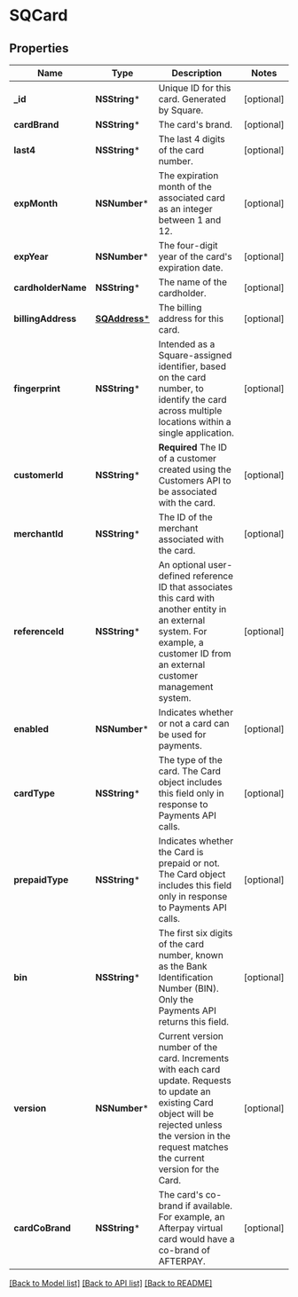 # SQCard

## Properties
Name | Type | Description | Notes
------------ | ------------- | ------------- | -------------
**_id** | **NSString*** | Unique ID for this card. Generated by Square. | [optional] 
**cardBrand** | **NSString*** | The card&#39;s brand. | [optional] 
**last4** | **NSString*** | The last 4 digits of the card number. | [optional] 
**expMonth** | **NSNumber*** | The expiration month of the associated card as an integer between 1 and 12. | [optional] 
**expYear** | **NSNumber*** | The four-digit year of the card&#39;s expiration date. | [optional] 
**cardholderName** | **NSString*** | The name of the cardholder. | [optional] 
**billingAddress** | [**SQAddress***](SQAddress.md) | The billing address for this card. | [optional] 
**fingerprint** | **NSString*** | Intended as a Square-assigned identifier, based on the card number, to identify the card across multiple locations within a single application. | [optional] 
**customerId** | **NSString*** | **Required** The ID of a customer created using the Customers API to be associated with the card. | [optional] 
**merchantId** | **NSString*** | The ID of the merchant associated with the card. | [optional] 
**referenceId** | **NSString*** | An optional user-defined reference ID that associates this card with another entity in an external system. For example, a customer ID from an external customer management system. | [optional] 
**enabled** | **NSNumber*** | Indicates whether or not a card can be used for payments. | [optional] 
**cardType** | **NSString*** | The type of the card. The Card object includes this field only in response to Payments API calls. | [optional] 
**prepaidType** | **NSString*** | Indicates whether the Card is prepaid or not. The Card object includes this field only in response to Payments API calls. | [optional] 
**bin** | **NSString*** | The first six digits of the card number, known as the Bank Identification Number (BIN). Only the Payments API returns this field. | [optional] 
**version** | **NSNumber*** | Current version number of the card. Increments with each card update. Requests to update an existing Card object will be rejected unless the version in the request matches the current version for the Card. | [optional] 
**cardCoBrand** | **NSString*** | The card&#39;s co-brand if available. For example, an Afterpay virtual card would have a co-brand of AFTERPAY. | [optional] 

[[Back to Model list]](../README.md#documentation-for-models) [[Back to API list]](../README.md#documentation-for-api-endpoints) [[Back to README]](../README.md)


